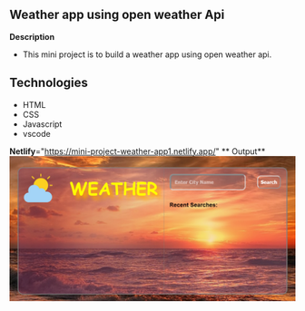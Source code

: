 ## Weather app using open weather Api
**Description**
- This mini project is to build a weather app using open weather api.
## Technologies
- HTML
- CSS
- Javascript
- vscode

**Netlify**="https://mini-project-weather-app1.netlify.app/"
** Output**
![alt text](image.png)
